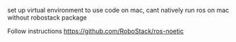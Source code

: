 set up virtual environment to use code on mac,
cant natively run ros on mac without robostack package

Follow instructions
https://github.com/RoboStack/ros-noetic
